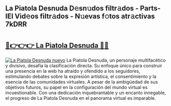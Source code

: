 ## La Piatola Desnuda D𝚎sn𝚞dos filtr𝚊dos - Parts-IEl Vid𝚎os filtr𝚊dos - N𝚞evas f𝚘tos atr𝚊ctivas 7kDRR

# <h2><a href="http://mb4brr4.tromn.icu/?c=La+Piatola+Desnuda">🔗👉👉👉 La Piatola Desnuda 🔗🔗</a></h2>

[![La Piatola Desnuda nuevo](https://i.imgur.com/pEAQMta.gif)](http://mb4brr4.tromn.icu/?c=La+Piatola+Desnuda)
La Piatola Desnuda, un personaje multifacético y divisivo, desafía la clasificación directa. Su enfoque único para construir una presencia en la web ha atraído y ofendido a los seguidores, estimulando debates sobre la expresión artística, el consentimiento y la esencia de las comunidades virtuales. A pesar de la ambigüedad de sus objetivos futuros, su papel en la configuración del mundo virtual es incuestionable. Con una dedicación inquebrantable y un encanto innegable, el progreso de La Piatola Desnuda en el panorama virtual es imparable.
